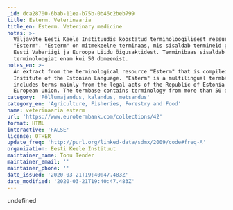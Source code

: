 ```yaml
---
_id: dca28700-6bab-11ea-b75b-0b46c2beb799
title: Esterm. Veterinaaria
title_en: Esterm. Veterinary medicine
notes: >-
  Väljavõte Eesti Keele Instituudis koostatud terminoloogilisest ressursist
  "Esterm". "Esterm" on mitmekeelne terminaas, mis sisaldab termineid peamiselt
  Eesti Vabariigi ja Euroopa Liidu õigusaktidest. Terminibaas sisaldab
  terminoloogiat enam kui 50 domeenist.
notes_en: >-
  An extract from the terminological resource "Esterm" that is compiled in the
  Institute of the Estonian Language. "Esterm" is a multilingual termbase which
  includes terms mainly from the legal acts of the Republic of Estonia and the
  European Union. The termbase contains terminology from more than 50 domains.
category: 'Põllumajandus, kalandus, metsandus'
category_en: 'Agriculture, Fisheries, Forestry and Food'
name: veterinaaria esterm
url: 'https://www.eurotermbank.com/collections/42'
format: HTML
interactive: 'FALSE'
license: OTHER
update_freq: 'http://purl.org/linked-data/sdmx/2009/code#freq-A'
organization: Eesti Keele Instituut
maintainer_name: Tonu Tender
maintainer_email: ''
maintainer_phone: ''
date_issued: '2020-03-21T19:40:47.483Z'
date_modified: '2020-03-21T19:40:47.483Z'
---
```

undefined
